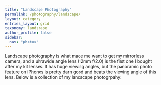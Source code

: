 ```yaml
---
title: "Landscape Photography"
permalink: /photography/landscape/
layout: category
entries_layout: grid
taxonomy: landscape
author_profile: false
sidebar:
  nav: "photos"
---
```


Landscape photography is what made me want to get my mirrorless camera, and a ultrawide angle lens (12mm f/2.0) is the first one I bought after my kit lenses. It has huge viewing angles, but the panoramic photo feature on iPhones is pretty darn good and beats the viewing angle of this lens. Below is a collection of my landscape photogrpahy:
